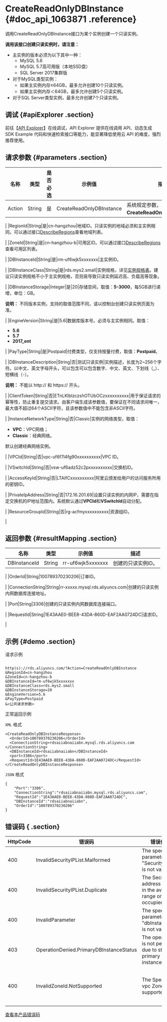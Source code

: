 # CreateReadOnlyDBInstance {#doc_api_1063871 .reference}

调用CreateReadOnlyDBInstance接口为某个实例创建一个只读实例。

 **调用该接口创建只读实例时，请注意：** 

-   主实例的版本必须为以下其中一种：
    -   MySQL 5.6
    -   MySQL 5.7高可用版（本地SSD盘）
    -   SQL Server 2017集群版
-   对于MySQL类型实例：
    -   如果主实例内存≥64GB，最多允许创建10个只读实例。
    -   如果主实例内存＜64GB，最多允许创建5个只读实例。
-   对于SQL Server类型实例，最多允许创建7个只读实例。

## 调试 {#apiExplorer .section}

前往【[API Explorer](https://api.aliyun.com/#product=Rds&api=CreateReadOnlyDBInstance)】在线调试，API Explorer 提供在线调用 API、动态生成 SDK Example 代码和快速检索接口等能力，能显著降低使用云 API 的难度，强烈推荐使用。

## 请求参数 {#parameters .section}

|名称|类型|是否必选|示例值|描述|
|--|--|----|---|--|
|Action|String|是|CreateReadOnlyDBInstance|系统规定参数，取值：**CreateReadOnlyDBInstance**。

 |
|RegionId|String|是|cn-hangzhou|地域ID。只读实例的地域必须和主实例相同。可以通过接口[DescribeRegions](~~26243~~)查看地域列表。

 |
|ZoneId|String|是|cn-hangzhou-b|可用区ID。可以通过接口[DescribeRegions](~~26243~~)查看可用区列表。

 |
|DBInstanceId|String|是|rm-uf6wjk5xxxxxxx|主实例ID。

 |
|DBInstanceClass|String|是|rds.mys2.small|实例规格，详见[实例规格表](~~26312~~)。建议只读实例规格不小于主实例规格，否则易导致只读实例延迟高、负载高等现象。

 |
|DBInstanceStorage|Integer|是|20|存储空间，取值：**5-3000**，每5GB进行递增，单位：GB。

 **说明：** 不同版本实例，支持的取值范围不同，请以控制台创建只读实例页面为准。

 |
|EngineVersion|String|是|5.6|数据库版本号。必须与主实例相同。取值：

 -   **5.6**
-   **5.7**
-   **2017\_ent**

 |
|PayType|String|是|Postpaid|付费类型，仅支持按量付费，取值：**Postpaid**。

 |
|DBInstanceDescription|String|否|测试只读实例|实例描述，长度为2~256个字符。以中文、英文字母开头，可以包含可以包含数字、中文、英文、下划线（\_）、短横线（-）。

 **说明：** 不能以 http:// 和 https:// 开头。

 |
|ClientToken|String|否|ETnLKlblzczshOTUbOCzxxxxxxxxxx|用于保证请求的幂等性，防止重复提交请求。由客户端生成该参数值，要保证在不同请求间唯一，最大值不超过64个ASCII字符，且该参数值中不能包含非ASCII字符。

 |
|InstanceNetworkType|String|否|Classic|实例的网络类型，取值：

 -   **VPC**：VPC网络；
-   **Classic**：经典网络。

 默认创建经典网络实例。

 |
|VPCId|String|否|vpc-uf6f7l4fg90xxxxxxxxxx|VPC ID。

 |
|VSwitchId|String|否|vsw-uf6adz52c2pxxxxxxxxxx|交换机ID。

 |
|AccessKeyId|String|否|LTAIfCxxxxxxxxxx|阿里云颁发给用户的访问服务所用的密钥ID。

 |
|PrivateIpAddress|String|否|172.16.201.69|设置只读实例的内网IP，需要在指定交换机的IP地址范围内。系统默认通过**VPCId**和**VSwitchId**自动分配。

 |
|ResourceGroupId|String|否|rg-acfmyxxxxxxxxxx|资源组ID。

 |

## 返回参数 {#resultMapping .section}

|名称|类型|示例值|描述|
|--|--|---|--|
|DBInstanceId|String|rr-uf6wjk5xxxxxxx|创建的只读实例ID。

 |
|OrderId|String|100789370230206|订单ID。

 |
|ConnectionString|String|rr-xxxxx.mysql.rds.aliyuncs.com|创建的只读实例内网数据库连接地址。

 |
|Port|String|3306|创建的只读实例内网数据库连接端口。

 |
|RequestId|String|1E43AAE0-BEE8-43DA-860D-EAF2AA0724DC|请求ID。

 |

## 示例 {#demo .section}

请求示例

``` {#request_demo}

http(s)://rds.aliyuncs.com/?Action=CreateReadOnlyDBInstance
&RegionId=cn-hangzhou
&ZoneId=cn-hangzhou-b
&DBInstanceId=rm-uf6wjk5xxxxxxx
&DBInstanceClass=rds.mys2.small
&DBInstanceStorage=20
&EngineVersion=5.6
&PayType=Postpaid
&<公共请求参数>

```

正常返回示例

`XML` 格式

``` {#xml_return_success_demo}
<CreateReadOnlyDBInstanceResponse>
  <OrderId>100789370230206</OrderId>
  <ConnectionString>rdsaiiabnaiiabn.mysql.rds.aliyuncs.com </ConnectionString>
  <DBInstanceId>rdsaiiabnaiiabn</DBInstanceId>
  <port>3306</port>
  <RequestId>1E43AAE0-BEE8-43DA-860D-EAF2AA0724DC</RequestId>
</CreateReadOnlyDBInstanceResponse>

```

`JSON` 格式

``` {#json_return_success_demo}
{
	"Port":"3306",
	"ConnectionString":"rdsaiiabnaiiabn.mysql.rds.aliyuncs.com",
	"RequestId":"1E43AAE0-BEE8-43DA-860D-EAF2AA0724DC",
	"DBInstanceId":"rdsaiiabnaiiabn",
	"OrderId":"100789370230206"
}
```

## 错误码 { .section}

|HttpCode|错误码|错误信息|描述|
|--------|---|----|--|
|400|InvalidSecurityIPList.Malformed|The specified parameter "SecurityIPList" is not valid.|指定的SecurityIPList参数无效。|
|400|InvalidSecurityIPList.Duplicate|The Security IP address is not in the available range or occupied.|指定的安全IP地址已被占用或不在有效区间内。|
|400|InvalidParameter|The specified parameter "dbInstanceId" is not valid.|指定dbInstanceId参数无效。|
|403|OperationDenied.PrimaryDBInstanceStatus|The operation is not permitted due to status of primary instance.|主实例状态不支持，实例处于运行态，才能做此操作。|
|400|InvalidZoneId.NotSupported|The Specified vpc Zone not supported.|当前可用区不支持生产 VPC 实例，请您更换可用区再试。|

[查看本产品错误码](https://error-center.aliyun.com/status/product/Rds)

